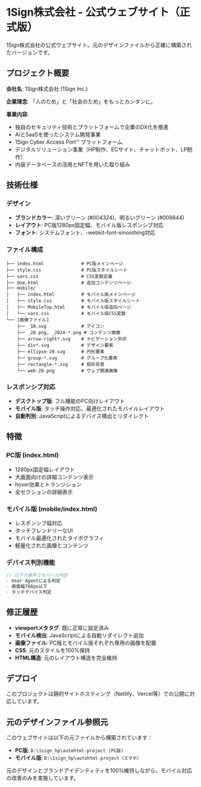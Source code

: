 # 1Sign株式会社 - 公式ウェブサイト（正式版）

1Sign株式会社の公式ウェブサイト。元のデザインファイルから正確に構築されたバージョンです。

## プロジェクト概要

**会社名**: 1Sign株式会社 (1Sign Inc.)

**企業理念**: 「人のため」と「社会のため」をもっとカンタンに。

**事業内容**:
- 独自のセキュリティ技術とプラットフォームで企業のDX化を推進
- AIとSaaSを使ったシステム開発事業
- 1Sign Cyber Access Port™ プラットフォーム
- デジタルソリューション事業（HP制作、ECサイト、チャットボット、LP制作）
- 内装データベースの活用とNFTを用いた取り組み

## 技術仕様

### デザイン
- **ブランドカラー**: 深いグリーン (#004324)、明るいグリーン (#009844)
- **レイアウト**: PC版1280px固定幅、モバイル版レスポンシブ対応
- **フォント**: システムフォント、-webkit-font-smoothing対応

### ファイル構成
```
├── index.html              # PC版メインページ
├── style.css               # PC版スタイルシート
├── vars.css                # CSS変数定義
├── One.html                # 追加コンテンツページ
├── mobile/
│   ├── index.html          # モバイル版メインページ  
│   ├── style.css           # モバイル版スタイルシート
│   ├── MobileTop.html      # モバイル版追加ページ
│   └── vars.css            # モバイル版CSS変数
└── [画像ファイル]
    ├── _10.svg             # アイコン
    ├── _20.png, _2024-*.png # コンテンツ画像
    ├── arrow-right*.svg    # ナビゲーション矢印
    ├── div*.svg            # デザイン要素
    ├── ellipse-20.svg      # 円形要素
    ├── group-*.svg         # グループ化要素
    ├── rectangle-*.svg     # 矩形背景
    └── web-20.png          # ウェブ関連画像
```

### レスポンシブ対応
- **デスクトップ版**: フル機能のPC向けレイアウト
- **モバイル版**: タッチ操作対応、最適化されたモバイルレイアウト
- **自動判別**: JavaScriptによるデバイス検出とリダイレクト

## 特徴

### PC版 (index.html)
- 1280px固定幅レイアウト
- 大画面向けの詳細コンテンツ表示
- hover効果とトランジション
- 全セクションの詳細表示

### モバイル版 (mobile/index.html)  
- レスポンシブ幅対応
- タッチフレンドリーなUI
- モバイル最適化されたタイポグラフィ
- 軽量化された画像とコンテンツ

### デバイス判別機能
```javascript
// 以下の条件でモバイル判定
- User Agentによる判定
- 画面幅768px以下
- タッチデバイス判定
```

## 修正履歴

- **viewportメタタグ**: 既に正常に設定済み
- **モバイル検出**: JavaScriptによる自動リダイレクト追加
- **画像ファイル**: PC版とモバイル版それぞれ専用の画像を配置
- **CSS**: 元のスタイルを100%保持
- **HTML構造**: 元のレイアウト構造を完全維持

## デプロイ

このプロジェクトは静的サイトホスティング（Netlify、Vercel等）での公開に対応しています。

## 元のデザインファイル参照元

このウェブサイトは以下の元ファイルから構築されています：
- **PC版**: `D:\1sign_hp\autohtml-project (PC版)`
- **モバイル版**: `D:\1sign_hp\autohtml-project（スマホ）`

元のデザインとブランドアイデンティティを100%維持しながら、モバイル対応の改善のみを実施しています。